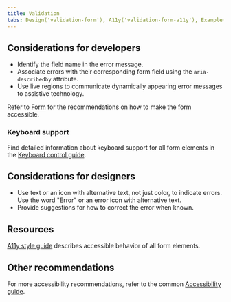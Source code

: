 ```yaml
---
title: Validation
tabs: Design('validation-form'), A11y('validation-form-a11y'), Example('validation-form-code')
---
```


## Considerations for developers

- Identify the field name in the error message.
- Associate errors with their corresponding form field using the `aria-describedby` attribute.
- Use live regions to communicate dynamically appearing error messages to assistive technology.

Refer to [Form](/patterns/form/form-a11y) for the recommendations on how to make the form accessible.

### Keyboard support

Find detailed information about keyboard support for all form elements in the [Keyboard control guide](/core-principles/a11y/a11y-keyboard).

## Considerations for designers

- Use text or an icon with alternative text, not just color, to indicate errors. Use the word "Error" or an error icon with alternative text.
- Provide suggestions for how to correct the error when known.

## Resources

[A11y style guide](https://a11y-style-guide.com/style-guide/section-forms.html) describes accessible behavior of all form elements.

## Other recommendations

For more accessibility recommendations, refer to the common [Accessibility guide](/core-principles/a11y/a11y).
